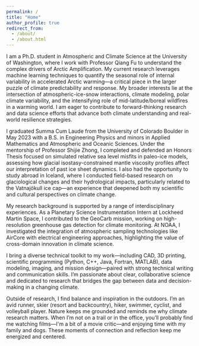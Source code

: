 ```yaml
---
permalink: /
title: "Home"
author_profile: true
redirect_from: 
  - /about/
  - /about.html
---
```


I am a Ph.D. student in Atmospheric and Climate Science at the University of Washington, where I work with Professor Qiang Fu to understand the complex drivers of Arctic Amplification. My current research leverages machine learning techniques to quantify the seasonal role of internal variability in accelerated Arctic warming—a critical piece in the larger puzzle of climate predictability and response. My broader interests lie at the intersection of atmospheric-ice-snow interactions, climate modeling, polar climate variability, and the intensifying role of mid-latitude/boreal wildfires in a warming world. I am eager to contribute to forward-thinking research and data science efforts that advance both climate understanding and real-world resilience strategies.

I graduated Summa Cum Laude from the University of Colorado Boulder in May 2023 with a B.S. in Engineering Physics and minors in Applied Mathematics and Atmospheric and Oceanic Sciences. Under the mentorship of Professor Shijie Zhong, I completed and defended an Honors Thesis focused on simulated relative sea level misfits in paleo-ice models, assessing how glacial isostasy-constrained mantle viscosity profiles affect our interpretation of past ice sheet dynamics. I also had the opportunity to study abroad in Iceland, where I conducted field-based research on glaciological changes and their hydrological impacts, particularly related to the Vatnajökull ice cap—an experience that deepened both my scientific and cultural perspectives on climate change.

My research background is supported by a range of interdisciplinary experiences. As a Planetary Science Instrumentation Intern at Lockheed Martin Space, I contributed to the GeoCarb mission, working on high-resolution greenhouse gas detection for climate monitoring. At NOAA, I investigated the integration of atmospheric sampling technologies like AirCore with electrical engineering approaches, highlighting the value of cross-domain innovation in climate science.

I bring a diverse technical toolkit to my work—including CAD, 3D printing, scientific programming (Python, C++, Java, Fortran, MATLAB), data modeling, imaging, and mission design—paired with strong technical writing and communication skills. I’m passionate about clear, collaborative science and dedicated to research that bridges the gap between data and decision-making in a changing climate.

Outside of research, I find balance and inspiration in the outdoors. I’m an avid runner, skier (resort and backcountry), hiker, swimmer, cyclist, and volleyball player. Nature keeps me grounded and reminds me why climate research matters. When I’m not on a trail or in the office, you’ll probably find me watching films—I'm a bit of a movie critic—and enjoying time with my family and dogs. These moments of connection and reflection keep me energized and centered.
